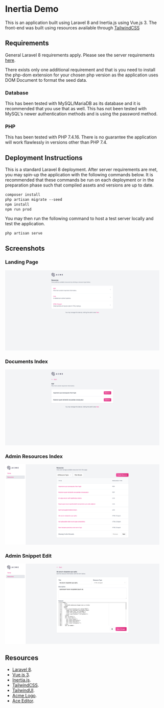 # Inertia Demo

This is an application built using Laravel 8 and Inertia.js using Vue.js 3. The front-end was built using resources available through [TailwindCSS](https://tailwindcss.com/)

## Requirements
General Laravel 8 requirements apply. Please see the server requirements [here](https://laravel.com/docs/8.x/deployment#server-requirements).

There exists only one additional requirement and that is you need to install the php-dom extension for your chosen php version as the application uses DOM Document to format the seed data.

### Database
This has been tested with MySQL/MariaDB as its database and it is recommended that you use that as well. This has not been tested with MySQL's newer authentication methods and is using the password method.

### PHP
This has been tested with PHP 7.4.16. There is no guarantee the application will work flawlessly in versions other than PHP 7.4.

## Deployment Instructions
This is a standard Laravel 8 deployment. After server requirements are met, you may spin-up the application with the following commands below. It is recommended that these commands be run on each deployment or in the preparation phase such that compiled assets and versions are up to date.
```
composer install
php artisan migrate --seed
npm install
npm run prod
```

You may then run the following command to host a test server locally and test the application.
```
php artisan serve
```

## Screenshots
### Landing Page
![Home](/docs/screenshots/home.png)
### Documents Index
![Home](/docs/screenshots/documents-index.png)

### Admin Resources Index
![Home](/docs/screenshots/admin-resources-index.png)

### Admin Snippet Edit
![Home](/docs/screenshots/admin-snippet-edit.png)

## Resources
- [Laravel 8](https://laravel.com/docs/8.x).
- [Vue.js 3](https://v3.vuejs.org).
- [Inertia.js](https://inertiajs.com/).
- [TailwindCSS](https://tailwindcss.com/).
- [TailwindUI](https://tailwindui.com/).
- [Acme Logo](http://acmelogos.com/).
- [Ace Editor](https://ace.c9.io/).
